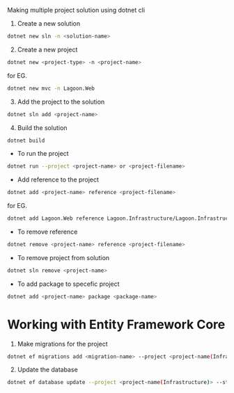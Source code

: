 Making multiple project solution using dotnet cli

1. Create a new solution

```bash
dotnet new sln -n <solution-name>
```

2. Create a new project

```bash
dotnet new <project-type> -n <project-name>
```

for EG.

```bash
dotnet new mvc -n Lagoon.Web
```

3. Add the project to the solution

```bash
dotnet sln add <project-name>
```

4. Build the solution

```bash
dotnet build
```

- To run the project

```bash
dotnet run --project <project-name> or <project-filename>
```

- Add reference to the project

```bash
dotnet add <project-name> reference <project-filename>
```

for EG.

```bash
dotnet add Lagoon.Web reference Lagoon.Infrastructure/Lagoon.Infrastructure.csproj
```

- To remove reference

```bash
dotnet remove <project-name> reference <project-filename>
```

- To remove project from solution

```bash
dotnet sln remove <project-name>
```

- To add package to specefic project

```bash
dotnet add <project-name> package <package-name>
```

# Working with Entity Framework Core

1. Make migrations for the project

```bash
dotnet ef migrations add <migration-name> --project <project-name(Infrastructure)> --startup-project <project-name(Client)>
```

2. Update the database

```bash
dotnet ef database update --project <project-name(Infrastructure)> --startup-project <project-name(Client)>
```
